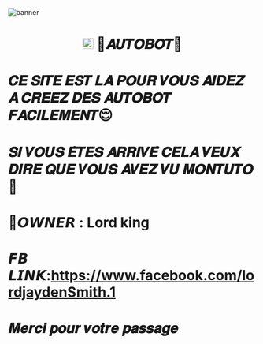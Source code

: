 <img src="https://i.imgur.com/Qk0AxX9.jpeg" alt="banner">
<h1 align="center"><img src="./dashboard/images/logo-non-bg.png" width="22px"> 🔵𝑨𝑼𝑻𝑶𝑩𝑶𝑻🔴</h>



# 𝑪𝑬 𝑺𝑰𝑻𝑬 𝑬𝑺𝑻 𝑳𝑨 𝑷𝑶𝑼𝑹 𝑽𝑶𝑼𝑺 𝑨𝑰𝑫𝑬𝒁 𝑨 𝑪𝑹𝑬𝑬𝒁 𝑫𝑬𝑺 𝑨𝑼𝑻𝑶𝑩𝑶𝑻 𝑭𝑨𝑪𝑰𝑳𝑬𝑴𝑬𝑵𝑻😌


# 𝑺𝑰 𝑽𝑶𝑼𝑺 𝑬̂𝑻𝑬𝑺 𝑨𝑹𝑹𝑰𝑽𝑬́ 𝑪𝑬𝑳𝑨 𝑽𝑬𝑼𝑿 𝑫𝑰𝑹𝑬 𝑸𝑼𝑬 𝑽𝑶𝑼𝑺 𝑨𝑽𝑬𝒁 𝑽𝑼 𝑴𝑶𝑵𝑻𝑼𝑻𝑶 💝


# 🔵𝙊𝙒𝙉𝙀𝙍 : Lord king

# 𝙁𝘽 𝙇𝙄𝙉𝙆:https://www.facebook.com/lordjaydenSmith.1

# 𝑴𝒆𝒓𝒄𝒊 𝒑𝒐𝒖𝒓 𝒗𝒐𝒕𝒓𝒆 𝒑𝒂𝒔𝒔𝒂𝒈𝒆
